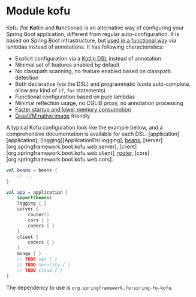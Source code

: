 # Module kofu

Kofu (for **Ko**tlin and **fu**nctional) is an alternative way of configuring your Spring Boot application,
different from regular auto-configuration. It is based on Spring Boot infrastructure, but
[used in a functional way](https://github.com/spring-projects/spring-fu/tree/master/fuconfigure)
via lambdas instead of annotations. It has following characteristics:

 * Explicit configuration via a [Kotlin DSL](https://dzone.com/articles/kotlin-dsl-from-theory-to-practice) instead of annotation
 * Minimal set of features enabled by default
 * No classpath scanning, no feature enabled based on classpath detection
 * Both declarative (via the DSL) and programmatic (code auto-complete, allow any kind of `if`, `for` statements)
 * Functional configuration based on pure lambdas
 * Minimal reflection usage, no CGLIB proxy, no annotation processing
 * [Faster startup and lower memory consumption](https://github.com/spring-projects/spring-fu/blob/master/kofu/benchmarks.adoc)
 * [GraalVM native image](https://github.com/oracle/graal/tree/master/substratevm) friendly

A typical Kofu configuration look like the example bellow, and a comprehensive documentation is available for each DSL: [application][application],
[logging][ApplicationDsl.logging],
[beans](https://docs.spring.io/spring-framework/docs/current/kdoc-api/spring-framework/org.springframework.context.support/beans.html),
[server][org.springframework.boot.kofu.web.server],
[client][org.springframework.boot.kofu.web.client],
[router](https://docs.spring.io/spring-framework/docs/current/kdoc-api/spring-framework/org.springframework.web.reactive.function.server/router.html),
[cors][org.springframework.boot.kofu.web.cors].

```kotlin
val beans = beans {
	// ...
}

val app = application {
	import(beans)
	logging { }
	server {
		router()
		cors { }
		codecs { }
	}
	client {
		codecs { }
	}
	mongo { }
	// TODO sql { }
	// TODO security { }
	// TODO cloud { }
}
```

The dependency to use is `org.springframework.fu:spring-fu-kofu`.

